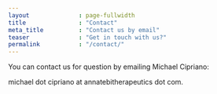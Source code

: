 ```yaml
---
layout              : page-fullwidth
title               : "Contact"
meta_title          : "Contact us by email"
teaser              : "Get in touch with us?"
permalink           : "/contact/"
---
```

You can contact us for question by emailing Michael Cipriano: 
<p>michael dot cipriano at annatebitherapeutics dot com.</p>
